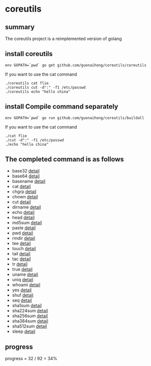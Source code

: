 # coreutils

## summary
The coreutils project is a reimplemented version of golang

## install coreutils
```
env GOPATH=`pwd` go get github.com/guonaihong/coreutils/coreutils
```
If you want to use the cat command
```
./coreutils cat flie
./coreutils cut -d":" -f1 /etc/passwd
./coreutils echo "hello china"
```

## install Compile command separately
```
env GOPATH=`pwd` go run github.com/guonaihong/coreutils/buildall
```
If you want to use the cat command
```
./cat flie
./cut -d":" -f1 /etc/passwd
./echo "hello china"
```

## The completed command is as follows
* base32 [detail](./base32/README.md)
* base64 [detail](./base64/README.md)
* basename [detail](./basename/README.md)
* cat [detail](./cat/README.md)
* chgrp [detail](./chgrp/README.md)
* chown [detail](./chown/README.md)
* cut [detail](./cut/README.md)
* dirname [detail](./dirname/README.md)
* echo [detail](./echo/README.md)
* head [detail](./head/README.md)
* md5sum [detail](./md5sum/README.md)
* paste [detail](./paste/README.md)
* pwd [detail](./pwd/README.md)
* rmdir [detail](./rmdir/README.md)
* tee [detail](./tee/README.md)
* touch [detail](./touch/README.md)
* tail [detail](./tail/README.md)
* tac [detail](./tac/README.md)
* tr [detail](./tr/README.md)
* true [detail](./true/README.md)
* uname [detail](./uname/README.md)
* uniq [detail](./uniq/README.md)
* whoami [detail](./whoami/README.md)
* yes [detail](./yes/README.md)
* shuf [detail](./shuf/README.md)
* seq [detail](./seq/README.md)
* sha1sum [detail](./sha1sum/README.md)
* sha224sum [detail](./sha224sum/README.md)
* sha256sum [detail](./sha256sum/README.md)
* sha384sum [detail](./sha384sum/README.md)
* sha512sum [detail](./sha512/README.md)
* sleep [detail](./sleep/README.md)

## progress
progress = 32 / 92 = 34%
